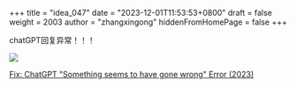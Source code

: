 +++
title = "idea_047"
date = "2023-12-01T11:53:53+0800"
draft = false
weight = 2003
author = "zhangxingong"
hiddenFromHomePage = false
+++

chatGPT回复异常！！！

![](https://technclub.com/wp-content/uploads/2023/03/fix-chatgpt-something-have-gone-wrong-error.jpg)

[Fix: ChatGPT "Something seems to have gone wrong" Error (2023)](https://technclub.com/guides/fix-something-seems-to-have-gone-wrong-error-chatgpt/)
